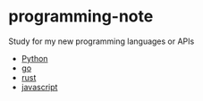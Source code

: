 # programming-note

Study for my new programming languages or APIs

- [Python](docs/python3.md)
- [go](docs/go.md)
- [rust](docs/rust.md)
- [javascript](docs/javascript.md)

